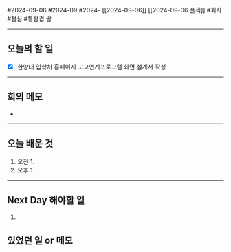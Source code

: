 #2024-09-06 #2024-09 #2024- [[2024-09-06]] [[2024-09-06 플젝]]
#회사 #점심 #통삼겹 쌈

---
## 오늘의 할 일
- [x] 한양대 입학처 홈페이지 고교연계프로그램 화면 설계서 작성
---
## 회의 메모
- 
---
## 오늘 배운 것
1. 오전
    1. 
2. 오후
    1. 
---
## Next Day 해야할 일
1. 


## 있었던 일 or 메모